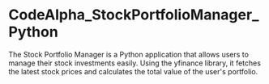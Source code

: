 # CodeAlpha_StockPortfolioManager_Python
The Stock Portfolio Manager is a Python application that allows users to manage their stock investments easily. Using the yfinance library, it fetches the latest stock prices and calculates the total value of the user's portfolio.

